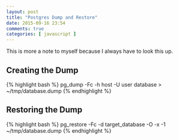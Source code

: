 ```yaml
---
layout: post
title: "Postgres Dump and Restore"
date: 2015-09-16 23:54
comments: true
categories: [ javascript ]
---
```


This is more a note to myself because I always have to look this up.

## Creating the Dump

{% highlight bash %}
pg_dump -Fc -h host -U user database > ~/tmp/database.dump
{% endhighlight %}

## Restoring the Dump

{% highlight bash %}
pg_restore -Fc -d target_database -O -x -1 ~/tmp/database.dump
{% endhighlight %}
